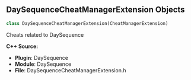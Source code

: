 ## DaySequenceCheatManagerExtension Objects

```python
class DaySequenceCheatManagerExtension(CheatManagerExtension)
```

Cheats related to DaySequence

**C++ Source:**

- **Plugin**: DaySequence
- **Module**: DaySequence
- **File**: DaySequenceCheatManagerExtension.h

<a id="unreal.DaySequenceConditionTag"></a>
